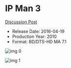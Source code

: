 # IP Man 3

[Discussion Post](https://www.avsforum.com/threads/bass-eq-for-filtered-movies.2995212/post-58479612)

* Release Date: 2016-04-19
* Production Year: 2010
* Format: BD/DTS-HD MA 7.1

![img 0](https://i.imgur.com/Gt6rAq7.jpg)

![img 1](https://i.imgur.com/kqERfHm.png)

